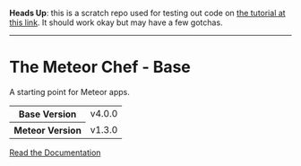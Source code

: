 **Heads Up**: this is a scratch repo used for testing out code on [the tutorial at this link](https://themeteorchef.com/tutorials/reactive-calendars-with-fullcalendar). It should work okay but may have a few gotchas.

---

# The Meteor Chef - Base
A starting point for Meteor apps.

<table>
  <tbody>
    <tr>
      <th>Base Version</th>
      <td>v4.0.0</td>
    </tr>
    <tr>
      <th>Meteor Version</th>
      <td>v1.3.0</td>
    </tr>
  </tbody>
</table>

[Read the Documentation](http://themeteorchef.com/base)
